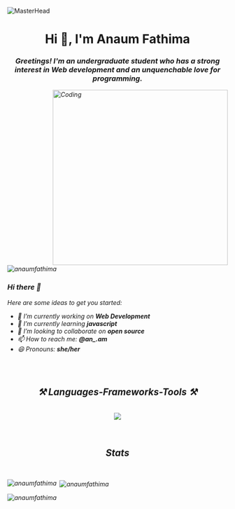 ![MasterHead](https://i0.wp.com/vusci.blog/wp-content/uploads/2020/01/banner-for-article-2.jpg?fit=1588%2C610&ssl=1s1600/2000_600px.gif)

<h1 align="center">Hi 👋, I'm Anaum Fathima</h1> 
<h3 align="center"><b><i>Greetings! I'm an undergraduate student who has a strong interest in Web development and an unquenchable love for programming.</h3</i></b> </h3>
<img align="right"alt="Coding"width="400" src="https://cdn.dribbble.com/users/1162077/screenshots/3848914/programmer.gif">

<p align="left"> <img src="https://komarev.com/ghpvc/?username=anaumfathima&label=Profile%20views&color=0e75b6&style=flat" alt="anaumfathima" /> </p>

### Hi there 👋

Here are some ideas to get you started:

- 🔭 _I’m currently working on_ ***Web Development***
- 🌱 _I’m currently learning_ ***javascript***
- 👯 _I’m looking to collaborate on_ ***open source*** 
- 📫 _How to reach me:_ ***@an_.am***
- 😄 _Pronouns:_ ***she/her***
<br>
<br>
<h2 align="center">⚒️ Languages-Frameworks-Tools ⚒️</h2>
<br/>
<div align="center">
    <img src="https://skillicons.dev/icons?i=c,cpp,html,css,javascript,java,python,vscode,github,eclipse" />
</div>

<br/>
<br/>
<h2 align="center">Stats</h2>
<br/>
<p><img align="left" src="https://github-readme-stats.vercel.app/api/top-langs?username=anaumfathima&show_icons=true&locale=en&layout=compact" alt="anaumfathima" /></p>

<p>&nbsp;<img align="center" src="https://github-readme-stats.vercel.app/api?username=anaumfathima&show_icons=true&locale=en" alt="anaumfathima" /></p>

<p><img align="center" src="https://github-readme-streak-stats.herokuapp.com/?user=anaumfathima&" alt="anaumfathima" /></p>
  
